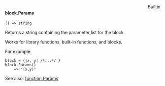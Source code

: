<div style="float:right"><span class="builtin">Builtin</span></div>

#### block.Params

``` suneido
() => string
```

Returns a string containing the parameter list for the block.

Works for library functions, built-in functions, and blocks.

For example:

``` suneido
block = {|x, y| /*...*/ }
block.Params()
    => "(x,y)"
```

See also: [function.Params](<../Function/function.Params.md>)